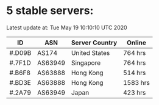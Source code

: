 # 5 stable servers:

Latest update at: Tue May 19 10:10:10 UTC 2020

| ID | ASN | Server Country | Online |
| -- | --- | -------------- | ------ |
| #.D09B | AS174 | United States | 764 hrs |
| #.7F1D | AS63949 | Singapore | 764 hrs |
| #.B6F8 | AS63888 | Hong Kong | 514 hrs |
| #.BD3E | AS63888 | Hong Kong | 1583 hrs |
| #.2A79 | AS63949 | Japan | 423 hrs |

